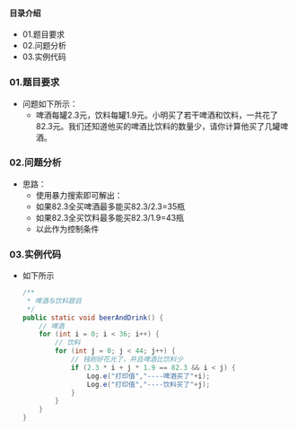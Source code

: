 #### 目录介绍
- 01.题目要求
- 02.问题分析
- 03.实例代码


### 01.题目要求
- 问题如下所示：
    - 啤酒每罐2.3元，饮料每罐1.9元。小明买了若干啤酒和饮料，一共花了82.3元。我们还知道他买的啤酒比饮料的数量少，请你计算他买了几罐啤酒。


### 02.问题分析
- 思路：
    - 使用暴力搜索即可解出：
    - 如果82.3全买啤酒最多能买82.3/2.3=35瓶
    - 如果82.3全买饮料最多能买82.3/1.9=43瓶
    - 以此作为控制条件


### 03.实例代码
- 如下所示
    ```java
    /**
     * 啤酒与饮料题目
     */
    public static void beerAndDrink() {
        // 啤酒
        for (int i = 0; i < 36; i++) {
            // 饮料
            for (int j = 0; j < 44; j++) {
                // 钱刚好花光了，并且啤酒比饮料少
                if (2.3 * i + j * 1.9 == 82.3 && i < j) {
                    Log.e("打印值","----啤酒买了"+i);
                    Log.e("打印值","----饮料买了"+j);
                }
            }
        }
    }
    ```
